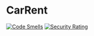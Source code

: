 # CarRent

[![Code Smells](https://sonarcloud.io/api/project_badges/measure?project=Koll3g_CarRent&metric=code_smells)](https://sonarcloud.io/summary/new_code?id=Koll3g_CarRent)
[![Security Rating](https://sonarcloud.io/api/project_badges/measure?project=Koll3g_CarRent&metric=security_rating)](https://sonarcloud.io/summary/new_code?id=Koll3g_CarRent)
